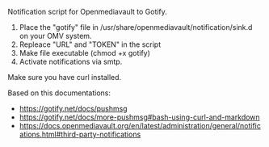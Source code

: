 Notification script for Openmediavault to Gotify.

1. Place the "gotify" file in /usr/share/openmediavault/notification/sink.d on your OMV system.
2. Repleace "URL" and "TOKEN" in the script
3. Make file executable (chmod +x gotify)
4. Activate notifications via smtp.


Make sure you have curl installed.

Based on this documentations:
- https://gotify.net/docs/pushmsg
- https://gotify.net/docs/more-pushmsg#bash-using-curl-and-markdown
- https://docs.openmediavault.org/en/latest/administration/general/notifications.html#third-party-notifications
